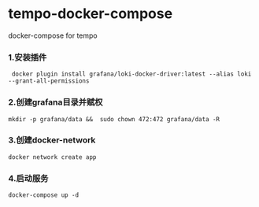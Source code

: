 # tempo-docker-compose
docker-compose for tempo
### 1.安装插件
```shell
 docker plugin install grafana/loki-docker-driver:latest --alias loki --grant-all-permissions
```

### 2.创建grafana目录并赋权
```shell
mkdir -p grafana/data &&  sudo chown 472:472 grafana/data -R
```
### 3.创建docker-network
```shell
docker network create app
```

### 4.启动服务
```shell
docker-compose up -d
```
